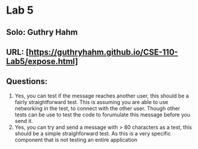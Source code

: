 # Lab 5 
## Solo: Guthry Hahm
## URL: [https://guthryhahm.github.io/CSE-110-Lab5/expose.html]
## Questions:
  1. Yes, you can test if the message reaches another user, this should be a fairly straightforward test. This is assuming you are able to use networking in the test, to connect with the other user. Though other tests can be use to test the code to forumulate this message before you send it.
  2. Yes, you can try and send a message with > 80 characters as a test, this should be a simple straighforward test. As this is a very specific component that is not testing an entire application

